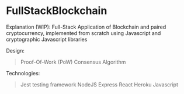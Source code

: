 # FullStackBlockchain

Explanation (WIP): Full-Stack Application of Blockchain and paired cryptocurrency, implemented from scratch using Javascript and cryptographic Javascript libraries 

Design:
  > Proof-Of-Work (PoW) Consensus Algorithm
  
Technologies:
  > Jest testing framework
  > NodeJS
  > Express
  > React
  > Heroku
  > Javascript
